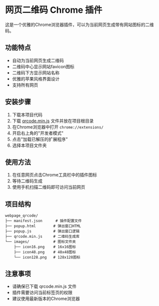  # 网页二维码 Chrome 插件

这是一个优雅的Chrome浏览器插件，可以为当前网页生成带有网站图标的二维码。

## 功能特点

- 自动为当前网页生成二维码
- 二维码中心显示网站favicon图标
- 二维码下方显示网站名称
- 优雅的苹果风格界面设计
- 支持所有网页

## 安装步骤

1. 下载本项目代码
2. 下载 [qrcode.min.js](https://cdn.jsdelivr.net/npm/qrcode-generator@1.4.4/qrcode.min.js) 文件并放在项目根目录
3. 在Chrome浏览器中打开 `chrome://extensions/`
4. 开启右上角的"开发者模式"
5. 点击"加载已解压的扩展程序"
6. 选择本项目文件夹

## 使用方法

1. 在任意网页点击Chrome工具栏中的插件图标
2. 等待二维码生成
3. 使用手机扫描二维码即可访问当前网页

## 项目结构

```
webpage_qrcode/
├── manifest.json      # 插件配置文件
├── popup.html        # 弹出窗口HTML
├── popup.js          # 弹出窗口逻辑
├── qrcode.min.js     # 二维码生成库
└── images/           # 图标文件夹
    ├── icon16.png    # 16x16图标
    ├── icon48.png    # 48x48图标
    └── icon128.png   # 128x128图标
```

## 注意事项

- 请确保已下载 qrcode.min.js 文件
- 插件需要访问当前标签页的权限
- 建议使用最新版本的Chrome浏览器
